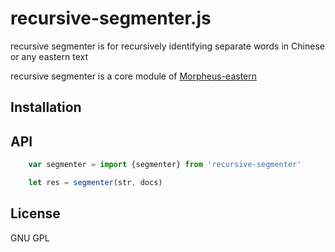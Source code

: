 # recursive-segmenter.js

recursive segmenter is for recursively identifying separate words in Chinese or any eastern text

recursive segmenter is a core module of [Morpheus-eastern](https://github.com/mbykov/morpheus-eastern)

## Installation

## API

````javascript
    var segmenter = import {segmenter} from 'recursive-segmenter'
````


````javascript
    let res = segmenter(str, docs)
````



## License

  GNU GPL
